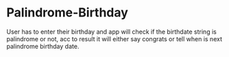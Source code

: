 # Palindrome-Birthday

User has to enter their birthday and app will check if the birthdate string is palindrome or not, acc to result it will either say congrats or tell when is next palindrome birthday date.
